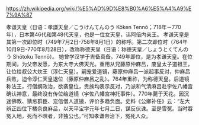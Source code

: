 https://zh.wikipedia.org/wiki/%E5%AD%9D%E8%B0%A6%E5%A4%A9%E7%9A%87


孝谦天皇（日语：孝謙天皇／こうけんてんのう Kōken Tennō；718年－770年），日本第46代和第48代天皇，也是一位女天皇，讳阿倍内亲王。
孝谦天皇是其第一次即位时（749年7月2日-758年8月1日）的称呼。第二次即位时（764年10月9日-770年8月28日），改称称德天皇（日语：称徳天皇／しょうとくてんのう Shōtoku Tennō）。
她曾学汉学于吉备真备。749年即位，是为孝谦天皇。在位期间，为父帝发愿，为东大寺大佛天光。重用从兄藤原仲麻吕，废皇太子道祖王，让位给叔公大炊王（淳仁天皇）。嗣宠爱道镜，藤原仲麻吕一派起事反对，仲麻吕兵败，迫令淳仁天皇退位（藤原仲麻吕之乱）。764年重祚，为称德天皇。后道镜称法王，行僧纲政治，欲袭皇位，贵族均表示反对，乃派和气清麻吕赴宇佐八幡宫确认神意，最终没有传位给道镜（宇佐八幡宫神托事件）。770年薨于天花。因沉迷佛教、猜忌群臣、宠信僧人道镜，评价多趋负面。史料《公卿补任》云：“左大辨正四位下橘奈良麻吕，以天平宝字元年七月二日，谋反伏诛。至是雪冤。当时吞冤入地，死而不暝者，非独公也。”可知孝谦帝治下，冤死人众。
